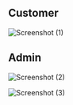 ## Customer
![Screenshot (1)](https://github.com/Jakaza/kotashop/assets/69904835/2a954df9-afc8-42c7-95ed-466d0bff9ad7)

## Admin
![Screenshot (2)](https://github.com/Jakaza/kotashop/assets/69904835/0304a91c-b569-435d-8e5d-e423af2a0bc3)


![Screenshot (3)](https://github.com/Jakaza/kotashop/assets/69904835/e37633c6-e1fb-45b5-88e8-b6d30b84c81d)
